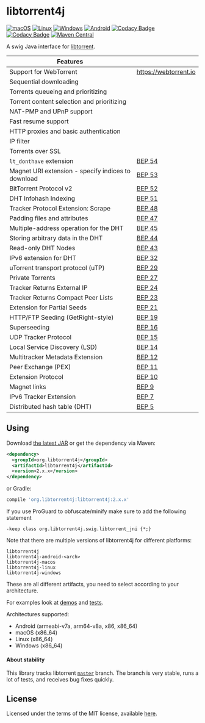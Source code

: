# libtorrent4j

[![macOS](https://github.com/aldenml/libtorrent4j/workflows/macOS/badge.svg)](https://github.com/aldenml/libtorrent4j/actions?query=workflow%3AmacOS)
[![Linux](https://github.com/aldenml/libtorrent4j/workflows/Linux/badge.svg)](https://github.com/aldenml/libtorrent4j/actions?query=workflow%3ALinux)
[![Windows](https://github.com/aldenml/libtorrent4j/workflows/Windows/badge.svg)](https://github.com/aldenml/libtorrent4j/actions?query=workflow%3AWindows)
[![Android](https://github.com/aldenml/libtorrent4j/workflows/Android/badge.svg)](https://github.com/aldenml/libtorrent4j/actions?query=workflow%3AAndroid)
[![Codacy Badge](https://api.codacy.com/project/badge/Grade/5dda1f00528e4d93864eb8694c702bba)](https://app.codacy.com/manual/aldenml/libtorrent4j/dashboard)
[![Codacy Badge](https://api.codacy.com/project/badge/Coverage/5dda1f00528e4d93864eb8694c702bba)](https://app.codacy.com/manual/aldenml/libtorrent4j/dashboard)
[![Maven Central](https://img.shields.io/maven-central/v/org.libtorrent4j/libtorrent4j.svg?label=maven)](https://search.maven.org/search?q=g:%22org.libtorrent4j%22%20AND%20a:%22libtorrent4j%22)

A swig Java interface for [libtorrent](https://github.com/arvidn/libtorrent).

| Features |   |
|---|---|
| Support for WebTorrent | https://webtorrent.io |
| Sequential downloading |  |
| Torrents queueing and prioritizing |  |
| Torrent content selection and prioritizing | |
| NAT-PMP and UPnP support | |
| Fast resume support | |
| HTTP proxies and basic authentication | |
| IP filter | |
| Torrents over SSL |  |
| `lt_donthave` extension | [BEP 54](https://www.bittorrent.org/beps/bep_0054.html) |
| Magnet URI extension - specify indices to download | [BEP 53](https://www.bittorrent.org/beps/bep_0053.html) |
| BitTorrent Protocol v2 | [BEP 52](https://www.bittorrent.org/beps/bep_0052.html) |
| DHT Infohash Indexing | [BEP 51](https://www.bittorrent.org/beps/bep_0051.html) |
| Tracker Protocol Extension: Scrape | [BEP 48](https://www.bittorrent.org/beps/bep_0048.html) |
| Padding files and attributes | [BEP 47](https://www.bittorrent.org/beps/bep_0047.html) |
| Multiple-address operation for the DHT | [BEP 45](https://www.bittorrent.org/beps/bep_0045.html) |
| Storing arbitrary data in the DHT | [BEP 44](https://www.bittorrent.org/beps/bep_0044.html) |
| Read-only DHT Nodes | [BEP 43](https://www.bittorrent.org/beps/bep_0043.html) |
| IPv6 extension for DHT | [BEP 32](https://www.bittorrent.org/beps/bep_0032.html) |
| uTorrent transport protocol (uTP) | [BEP 29](https://www.bittorrent.org/beps/bep_0029.html) |
| Private Torrents | [BEP 27](https://www.bittorrent.org/beps/bep_0027.html) |
| Tracker Returns External IP | [BEP 24](https://www.bittorrent.org/beps/bep_0024.html) |
| Tracker Returns Compact Peer Lists | [BEP 23](https://www.bittorrent.org/beps/bep_0023.html) |
| Extension for Partial Seeds | [BEP 21](https://www.bittorrent.org/beps/bep_0021.html) |
| HTTP/FTP Seeding (GetRight-style) | [BEP 19](https://www.bittorrent.org/beps/bep_0019.html) |
| Superseeding | [BEP 16](https://www.bittorrent.org/beps/bep_0016.html) |
| UDP Tracker Protocol | [BEP 15](https://www.bittorrent.org/beps/bep_0015.html) |
| Local Service Discovery (LSD) | [BEP 14](https://www.bittorrent.org/beps/bep_0014.html) |
| Multitracker Metadata Extension | [BEP 12](https://www.bittorrent.org/beps/bep_0012.html) |
| Peer Exchange (PEX) | [BEP 11](https://www.bittorrent.org/beps/bep_0011.html) |
| Extension Protocol | [BEP 10](https://www.bittorrent.org/beps/bep_0010.html) |
| Magnet links | [BEP 9](https://www.bittorrent.org/beps/bep_0009.html) |
| IPv6 Tracker Extension | [BEP 7](https://www.bittorrent.org/beps/bep_0007.html) |
| Distributed hash table (DHT) | [BEP 5](https://www.bittorrent.org/beps/bep_0005.html) |

## Using

Download [the latest JAR](https://search.maven.org/classic/remote_content?g=org.libtorrent4j&a=libtorrent4j&v=LATEST) or get the dependency via Maven:
```xml
<dependency>
  <groupId>org.libtorrent4j</groupId>
  <artifactId>libtorrent4j</artifactId>
  <version>2.x.x</version>
</dependency>
```
or Gradle:
```groovy
compile 'org.libtorrent4j:libtorrent4j:2.x.x'
```

If you use ProGuard to obfuscate/minify make sure to add the following statement

`-keep class org.libtorrent4j.swig.libtorrent_jni {*;}`

Note that there are multiple versions of libtorrent4j for different platforms:
```
libtorrent4j
libtorrent4j-android-<arch>
libtorrent4j-macos
libtorrent4j-linux
libtorrent4j-windows
```
These are all different artifacts, you need to select according to your architecture.

For examples look at [demos](https://github.com/aldenml/libtorrent4j/tree/master/demo)
and [tests](https://github.com/aldenml/libtorrent4j/tree/master/src/test/java/org/libtorrent4j).

Architectures supported:

- Android (armeabi-v7a, arm64-v8a, x86, x86_64)
- macOS (x86_64)
- Linux (x86_64)
- Windows (x86_64)

#### About stability

This library tracks libtorrent [`master`](https://github.com/arvidn/libtorrent/tree/master) branch.
The branch is very stable, runs a lot of tests, and receives bug fixes quickly.

## License

Licensed under the terms of the MIT license, available [here](LICENSE.md).
